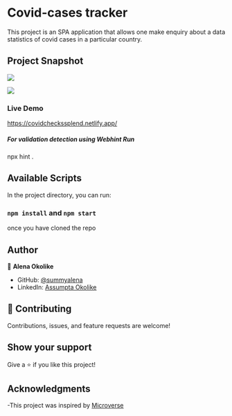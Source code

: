 # Covid-cases tracker

This project is an SPA application that allows one make enquiry about a data statistics of covid cases in a particular country.

## Project Snapshot
![](../../Pictures/SnapshotsWorks/covid.JPG)

![](../../Pictures/SnapshotsWorks/covid2.JPG)
### Live Demo
https://covidcheckssplend.netlify.app/


##### For validation detection using Webhint Run

npx hint .

## Available Scripts

In the project directory, you can run:

### `npm install` and `npm start`
once you have cloned the repo

## Author

👤 **Alena Okolike**

- GitHub: [@summyalena](https://github.com/summyalena)
- LinkedIn: [Assumpta Okolike](https://www.linkedin.com/in/okolike-assumpta/)

## 🤝 Contributing

Contributions, issues, and feature requests are welcome!


## Show your support

Give a ⭐️ if you like this project!

## Acknowledgments

-This project was inspired by [Microverse](https://www.microverse.org)